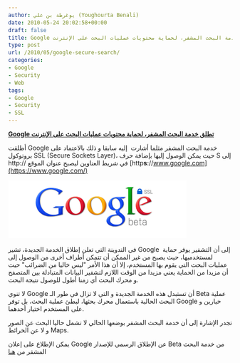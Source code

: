 ```yaml
---
author: يوغرطة بن علي (Youghourta Benali)
date: 2010-05-24 20:02:58+00:00
draft: false
title: Google تطلق خدمة البحث المشفر، لحماية محتويات عمليات البحث على الإنترنت
type: post
url: /2010/05/google-secure-search/
categories:
- Google
- Security
- Web
tags:
- Google
- Security
- SSL
---
```


[**Google تطلق خدمة البحث المشفر، لحماية محتويات عمليات البحث على الإنترنت**](https://www.it-scoop.com/2010/05/google-secure-search/)




أطلقت Google خدمة البحث المشفر مثلما أشارت  إليه سابقا و ذلك بالاعتماد على بروتوكول SSL (Secure Sockets Layer)، حيث يمكن الوصول إليها بإضافة حرف S إلى http:// في شريط العناوين ليصبح عنوان الموقع [http**s**://www.google.com](https://www.google.com/)

[
](https://www.it-scoop.com/wp-content/uploads/2010/05/google_security.jpg)[![](ssl+search.png)
](https://www.it-scoop.com/2010/05/google-secure-search/)

في التدوينة التي تعلن إطلاق الخدمة الجديدة، تشير Google  إلى أن التشفير يوفر حماية لمستخدميها، حيث يصبح من غير الممكن أن تتمكن أطراف أخرى من الوصول إلى عمليات البحث التي يقوم بها المستخدم، إلا أن هذا الأمر "ليس خاليا من الضرائب" حيث أن مزيدا من الحماية يعني مزيدا من الوقت اللازم لتشفير البيانات المتبادلة بين المتصفح و محرك البحث أي زمنا أطول للوصول نتيجة البحث.

لا تنوي Google أن تستبدل هذه الخدمة الجديدة و التي لا تزال في طور الـ Beta عملية البحث الحالية باستعمال محرك بحثها، لبطئ عملية البحث، بل توفر Google خيارين و على المستخدم اختيار أحدهما.

تجدر الإشارة إلى أن خدمة البحث المشفر بوضعها الحالي لا تشمل حاليا البحث عن الصور و لا عن الخرائط Maps.

يمكن الإطلاع على إعلان Google عن الإطلاق الرسمي للإصدار Beta من خدمة البحث المشفر من [هنا](http://googleblog.blogspot.com/2010/05/search-more-securely-with-encrypted.html)
